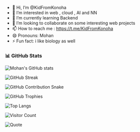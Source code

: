 - 👋 Hi, I’m @KidFromKonoha
- 👀 I’m interested in web , cloud , AI and NN
- 🌱 I’m currently learning Backend
- 💞️ I’m looking to collaborate on some interesting web projects
- 📫 How to reach me : https://t.me/KidFromKonoha
- 😄 Pronouns: Mohan
- ⚡ Fun fact: i like biology as well
### 📊 GitHub Stats

![Mohan's GitHub stats](https://github-readme-stats.vercel.app/api?username=KidFromKonoha&show_icons=true&theme=dark)

![GitHub Streak](https://github-readme-streak-stats.herokuapp.com/?user=KidFromKonoha&theme=radical)

![GitHub Contribution Snake](https://github.com/KidFromKonoha/KidFromKonoha/blob/output/github-contribution-grid-snake.svg)


![GitHub Trophies](https://github-profile-trophy.vercel.app/?username=KidFromKonoha&theme=dark)


![Top Langs](https://github-readme-stats.vercel.app/api/top-langs/?username=KidFromKonoha&layout=compact&theme=radical)


![Visitor Count](https://komarev.com/ghpvc/?username=KidFromKonoha&color=yellow)

![Quote](https://quotes-github-readme.vercel.app/api?type=horizontal&theme=radical)


